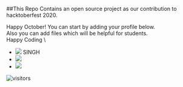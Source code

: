##This Repo Contains an open source project as our contribution to hacktoberfest 2020.

Happy October! You can start by adding your profile below.\
Also you can add files which will be helpful for students.\
Happy Coding \ 

- [![](https://img.shields.io/badge/DEV-ESH-blue)](http://www.deveshsingh.ml) SINGH
- [![](https://img.shields.io/badge/D3V3sh-blue)](http://www.deveshsingh.ml) 
- [![](https://img.shields.io/badge/Neeshu_Code12-blue)](http://www.deveshsingh.ml) 













![visitors](https://visitor-badge.laobi.icu/badge?page_id=Nimisha-Singh.Hacktoberfest2020)
